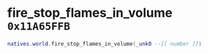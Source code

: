 # fire_stop_flames_in_volume `0x11A65FFB`

```lua
natives.world.fire_stop_flames_in_volume(_unk0 --[[ number ]])
```